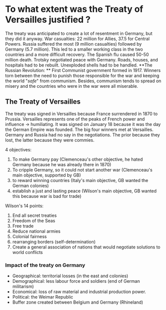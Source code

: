 
# To what extent was the Treaty of Versailles justified ?

The treaty was anticipated to create a lot of resentment in Germany, but they did it anyway. War casualties: 22 million for Allies, 37.5 for Central Powers. Russia suffered the most (9 million casualties) followed by Germany (5.7 million). This led to a smaller working class in the two countries and a more difficult recovery. The Spanish flu caused 50-50 million death. Trotsky negotiated peace with Germany. Roads, houses, and hospitals had to be rebuilt. Unexploded shells had to be handled. 
**The Russian Revolution: ** First Communist government formed in 1917. Winners torn between the need to punish those responsible for the war and keeping the world "*safe*" from communism. Besides, communism tends to spread on misery and the countries who were in the war were all miserable.

## The Treaty of Versailles

The treaty was signed in Versailles because France surrendered in 1870 to Prussia. Versailles represents one of the peaks of French power and influence → humiliating. It was signed on January 18 because it was the day the German Empire was founded. The big four winners met at Versailles. Germany and Russia had no say in the negotiations. The prior because they lost, the latter because they were commies. 

4 objectives:

1. To make Germany pay (Clemenceau's other objective, he hated Germany because he was already there in 1870)
2. To cripple Germany, so it could not start another war (Clemenceau's main objective, supported by GB)
3. to reward winning countries (Italy's main objective, GB wanted the German colonies)
4. establish a just and lasting peace (Wilson's main objective, GB wanted this because war is bad for trade)

Wilson's 14 points:

1. End all secret treaties
2. Freedom of the Seas
3. Free trade
4. Reduce national armies
5. Colonial fairness
6. rearranging borders (self-determination)
7. Create a general association of nations that would negotiate solutions to world conflicts

### Impact of the treaty on Germany

* Geographical: territorial losses (in the east and colonies)
* Demographical: less labour force and soldiers (end of German militarism)
* Economical: loss of raw material and industrial production power. 
* Political: the Weimar Republic
* Buffer zone created between Belgium and Germany (Rhineland)
<!--stackedit_data:
eyJoaXN0b3J5IjpbLTE3MjkzMDY1MTUsLTE0MTY1OTg4Nl19
-->